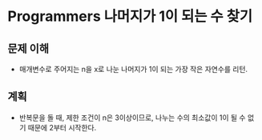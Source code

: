 # Programmers 나머지가 1이 되는 수 찾기

## 문제 이해

- 매개변수로 주어지는 n을 x로 나눈 나머지가 1이 되는 가장 작은 자연수를 리턴.

## 계획

- 반복문을 돌 때, 제한 조건이 n은 3이상이므로, 나누는 수의 최소값이 1이 될 수 없기 때문에 2부터 시작한다.
